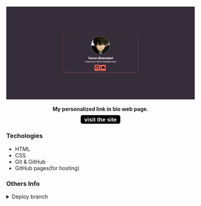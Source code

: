 
![](./assets/screenshots/screenshot1.png)

<div align="center">
<b >My personalized link in bio web page.</b><br>

<button style="border-radius:5px;border:2px solid black;background-color:black;margin-top:8px;">
    <a href="https://thetarunbhandari.github.io/link-in-bio/" target="_blank" style="font-size:15px;color:white;padding:2px;text-decoration:none;font-weight:bold"> visit the site </a>
</button>
</div>

### Techologies

- HTML
- CSS
- Git & GitHub
- GitHub pages(for hosting)

### Others Info
<details>
    <summary>Deploy branch</summary>
    I have separated the deploy branch and main branch so that, whenever I modify something, it doesn't affect the deploy site.
</details>
